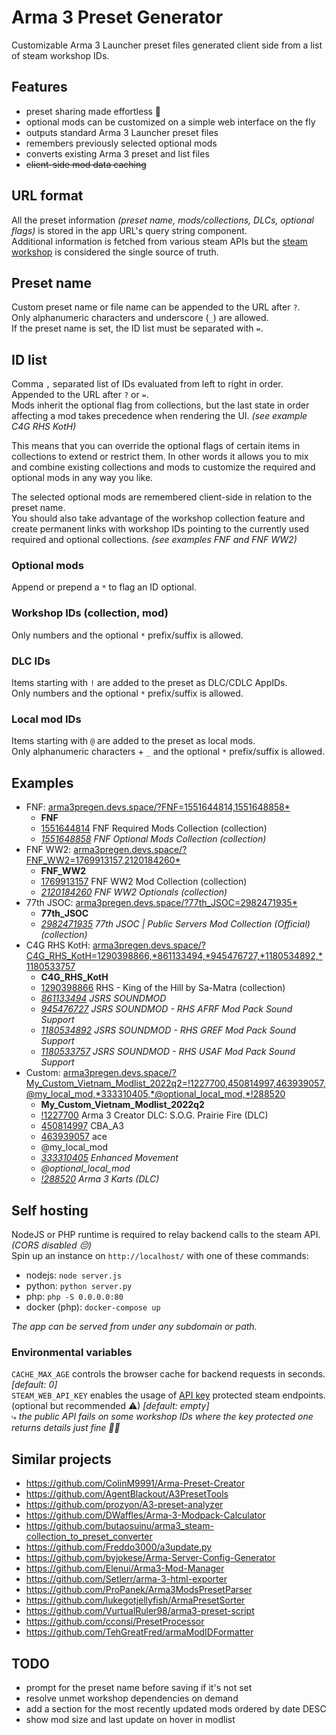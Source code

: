 # Arma 3 Preset Generator
Customizable Arma 3 Launcher preset files generated client side from a list of steam workshop IDs.

## Features
 * preset sharing made effortless 💚
 * optional mods can be customized on a simple web interface on the fly
 * outputs standard Arma 3 Launcher preset files
 * remembers previously selected optional mods
 * converts existing Arma 3 preset and list files
 * ~~client-side mod data caching~~

## URL format 
All the preset information _(preset name, mods/collections, DLCs, optional flags)_ is stored in the app URL's query string component.  
Additional information is fetched from various steam APIs but the [steam workshop](https://steamcommunity.com/app/107410/workshop/) is considered the single source of truth.

## Preset name
Custom preset name or file name can be appended to the URL after `?`.  
Only alphanumeric characters and underscore (`_`) are allowed.  
If the preset name is set, the ID list must be separated with `=`.

## ID list
Comma `,` separated list of IDs evaluated from left to right in order. Appended to the URL after `?` or `=`.  
Mods inherit the optional flag from collections, but the last state in order affecting a mod takes precedence when rendering the UI. _(see example C4G RHS KotH)_  

This means that you can override the optional flags of certain items in collections to extend or restrict them. In other words it allows you to mix and combine existing collections and mods to customize the required and optional mods in any way you like.  

The selected optional mods are remembered client-side in relation to the preset name.  
You should also take advantage of the workshop collection feature and create permanent links with workshop IDs pointing to the currently used required and optional collections. _(see examples FNF and FNF WW2)_

### Optional mods
Append or prepend a `*` to flag an ID optional.

### Workshop IDs (collection, mod)
Only numbers and the optional `*` prefix/suffix is allowed.

### DLC IDs
Items starting with `!` are added to the preset as DLC/CDLC AppIDs.  
Only numbers and the optional `*` prefix/suffix is allowed.

### Local mod IDs
Items starting with `@` are added to the preset as local mods.  
Only alphanumeric characters + `_` and the optional `*` prefix/suffix is allowed.

## Examples
 * FNF: [arma3pregen.devs.space/?FNF=1551644814,1551648858\*](https://arma3pregen.devs.space/?FNF=1551644814,1551648858*)
   * **FNF**
   * [1551644814](https://steamcommunity.com/sharedfiles/filedetails/?id=1551644814) FNF Required Mods Collection (collection)
   * _[1551648858](https://steamcommunity.com/sharedfiles/filedetails/?id=1551648858) FNF Optional Mods Collection (collection)_
 * FNF WW2: [arma3pregen.devs.space/?FNF_WW2=1769913157,2120184260\*](https://arma3pregen.devs.space/?FNF_WW2=1769913157,2120184260*)
   * **FNF_WW2**
   * [1769913157](https://steamcommunity.com/sharedfiles/filedetails/?id=1769913157) FNF WW2 Mod Collection (collection)
   * _[2120184260](https://steamcommunity.com/sharedfiles/filedetails/?id=2120184260) FNF WW2 Optionals (collection)_
 * 77th JSOC: [arma3pregen.devs.space/?77th_JSOC=2982471935\*](https://arma3pregen.devs.space/?77th_JSOC=2982471935*)
   * **77th_JSOC**
   * _[2982471935](https://steamcommunity.com/sharedfiles/filedetails/?id=2982471935) 77th JSOC | Public Servers Mod Collection (Official) (collection)_
 * C4G RHS KotH: [arma3pregen.devs.space/?C4G_RHS_KotH=1290398866,\*861133494,\*945476727,\*1180534892,\*1180533757](https://arma3pregen.devs.space/?C4G_RHS_KotH=1290398866,*861133494,*945476727,*1180534892,*1180533757)
   * **C4G_RHS_KotH**
   * [1290398866](https://steamcommunity.com/sharedfiles/filedetails/?id=1290398866) RHS - King of the Hill by Sa-Matra (collection)
   * _[861133494](https://steamcommunity.com/sharedfiles/filedetails/?id=861133494) JSRS SOUNDMOD_
   * _[945476727](https://steamcommunity.com/sharedfiles/filedetails/?id=945476727) JSRS SOUNDMOD - RHS AFRF Mod Pack Sound Support_
   * _[1180534892](https://steamcommunity.com/sharedfiles/filedetails/?id=1180534892) JSRS SOUNDMOD - RHS GREF Mod Pack Sound Support_
   * _[1180533757](https://steamcommunity.com/sharedfiles/filedetails/?id=1180533757) JSRS SOUNDMOD - RHS USAF Mod Pack Sound Support_
 * Custom: [arma3pregen.devs.space/?My_Custom_Vietnam_Modlist_2022q2=!1227700,450814997,463939057,@my_local_mod,\*333310405,\*@optional_local_mod,\*!288520](https://arma3pregen.devs.space/?My_Custom_Vietnam_Modlist_2022q2=!1227700,450814997,463939057,@my_local_mod,*333310405,*@optional_local_mod,*!288520)
   * **My_Custom_Vietnam_Modlist_2022q2**
   * [!1227700](https://store.steampowered.com/app/1227700) Arma 3 Creator DLC: S.O.G. Prairie Fire (DLC)
   * [450814997](https://steamcommunity.com/sharedfiles/filedetails/?id=450814997) CBA_A3
   * [463939057](https://steamcommunity.com/sharedfiles/filedetails/?id=463939057) ace
   * @my_local_mod
   * _[333310405](https://steamcommunity.com/sharedfiles/filedetails/?id=333310405) Enhanced Movement_
   * _@optional_local_mod_
   * _[!288520](https://store.steampowered.com/app/288520) Arma 3 Karts (DLC)_

## Self hosting
NodeJS or PHP runtime is required to relay backend calls to the steam API. _(CORS disabled 😔)_  
Spin up an instance on `http://localhost/` with one of these commands:
 * nodejs: `node server.js`
 * python: `python server.py`
 * php: `php -S 0.0.0.0:80`
 * docker (php): `docker-compose up`

_The app can be served from under any subdomain or path._

### Environmental variables
`CACHE_MAX_AGE` controls the browser cache for backend requests in seconds. _[default: 0]_  
`STEAM_WEB_API_KEY` enables the usage of [API key](https://steamcommunity.com/dev/apikey) protected steam endpoints. (optional but recommended ⚠) _[default: empty]_  
 ⤷ _the public API fails on some workshop IDs where the key protected one returns details just fine 🤷‍♂️_

## Similar projects
 * https://github.com/ColinM9991/Arma-Preset-Creator
 * https://github.com/AgentBlackout/A3PresetTools
 * https://github.com/prozyon/A3-preset-analyzer
 * https://github.com/DWaffles/Arma-3-Modpack-Calculator
 * https://github.com/butaosuinu/arma3_steam-collection_to_preset_converter
 * https://github.com/Freddo3000/a3update.py
 * https://github.com/byjokese/Arma-Server-Config-Generator
 * https://github.com/Elenui/Arma3-Mod-Manager
 * https://github.com/Setlerr/arma-3-html-exporter
 * https://github.com/ProPanek/Arma3ModsPresetParser
 * https://github.com/lukegotjellyfish/ArmaPresetSorter
 * https://github.com/VurtualRuler98/arma3-preset-script
 * https://github.com/cconsi/PresetProcessor
 * https://github.com/TehGreatFred/armaModIDFormatter

## TODO
 * prompt for the preset name before saving if it's not set
 * resolve unmet workshop dependencies on demand
 * add a section for the most recently updated mods ordered by date DESC
 * show mod size and last update on hover in modlist
